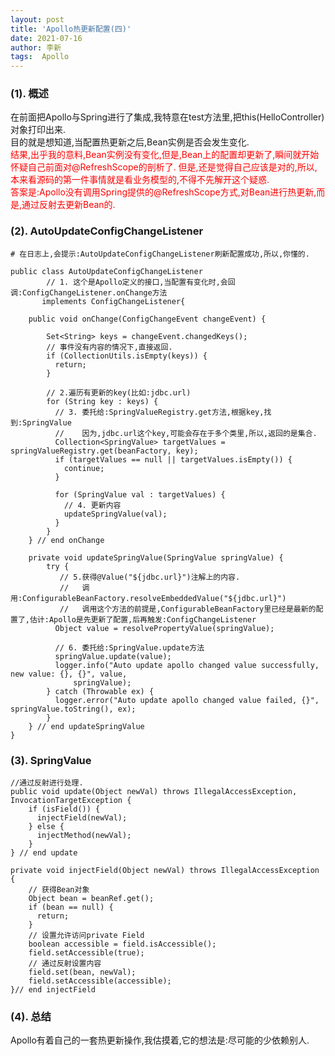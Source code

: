 ```yaml
---
layout: post
title: 'Apollo热更新配置(四)'
date: 2021-07-16
author: 李新
tags:  Apollo
---
```


### (1). 概述
在前面把Apollo与Spring进行了集成,我特意在test方法里,把this(HelloController)对象打印出来.   
目的就是想知道,当配置热更新之后,Bean实例是否会发生变化.    
<font color='red'>
结果,出乎我的意料,Bean实例没有变化,但是,Bean上的配置却更新了,瞬间就开始怀疑自己前面对@RefreshScope的剖析了.
但是,还是觉得自己应该是对的,所以,本来看源码的第一件事情就是看业务模型的,不得不先解开这个疑惑.  
答案是:Apollo没有调用Spring提供的@RefreshScope方式,对Bean进行热更新,而是,通过反射去更新Bean的.
</font> 
### (2). AutoUpdateConfigChangeListener
```
# 在日志上,会提示:AutoUpdateConfigChangeListener刷新配置成功,所以,你懂的.

public class AutoUpdateConfigChangeListener 
		// 1. 这个是Apollo定义的接口,当配置有变化时,会回调:ConfigChangeListener.onChange方法
       implements ConfigChangeListener{
	
	public void onChange(ConfigChangeEvent changeEvent) {
		
	    Set<String> keys = changeEvent.changedKeys();
		// 事件没有内容的情况下,直接返回.
	    if (CollectionUtils.isEmpty(keys)) {
	      return;
	    }
		
		// 2.遍历有更新的key(比如:jdbc.url)
	    for (String key : keys) {
		  // 3. 委托给:SpringValueRegistry.get方法,根据key,找到:SpringValue
		  //    因为,jdbc.url这个key,可能会存在于多个类里,所以,返回的是集合.
	      Collection<SpringValue> targetValues = springValueRegistry.get(beanFactory, key);
	      if (targetValues == null || targetValues.isEmpty()) {
	        continue;
	      }
	
	      for (SpringValue val : targetValues) {
			// 4. 更新内容  
	        updateSpringValue(val);
	      }
	    }
	} // end onChange

	private void updateSpringValue(SpringValue springValue) {
		try {
		   // 5.获得@Value("${jdbc.url}")注解上的内容.
		   //   调用:ConfigurableBeanFactory.resolveEmbeddedValue("${jdbc.url}")
		   //   调用这个方法的前提是,ConfigurableBeanFactory里已经是最新的配置了,估计:Apollo是先更新了配置,后再触发:ConfigChangeListener
		  Object value = resolvePropertyValue(springValue);
		  
		  // 6. 委托给:SpringValue.update方法
		  springValue.update(value);
		  logger.info("Auto update apollo changed value successfully, new value: {}, {}", value,
			  springValue);
		} catch (Throwable ex) {
		  logger.error("Auto update apollo changed value failed, {}", springValue.toString(), ex);
		}
    } // end updateSpringValue
}
```
### (3). SpringValue
```
//通过反射进行处理.
public void update(Object newVal) throws IllegalAccessException, InvocationTargetException {
	if (isField()) { 
      injectField(newVal);
    } else {
      injectMethod(newVal);
    }
} // end update

private void injectField(Object newVal) throws IllegalAccessException {
    // 获得Bean对象
	Object bean = beanRef.get();
    if (bean == null) {
      return;
    }
	// 设置允许访问private Field
    boolean accessible = field.isAccessible();
    field.setAccessible(true);
	// 通过反射设置内容
    field.set(bean, newVal);
    field.setAccessible(accessible);
}// end injectField
```
### (4). 总结
Apollo有着自己的一套热更新操作,我估摸着,它的想法是:尽可能的少依赖别人.   